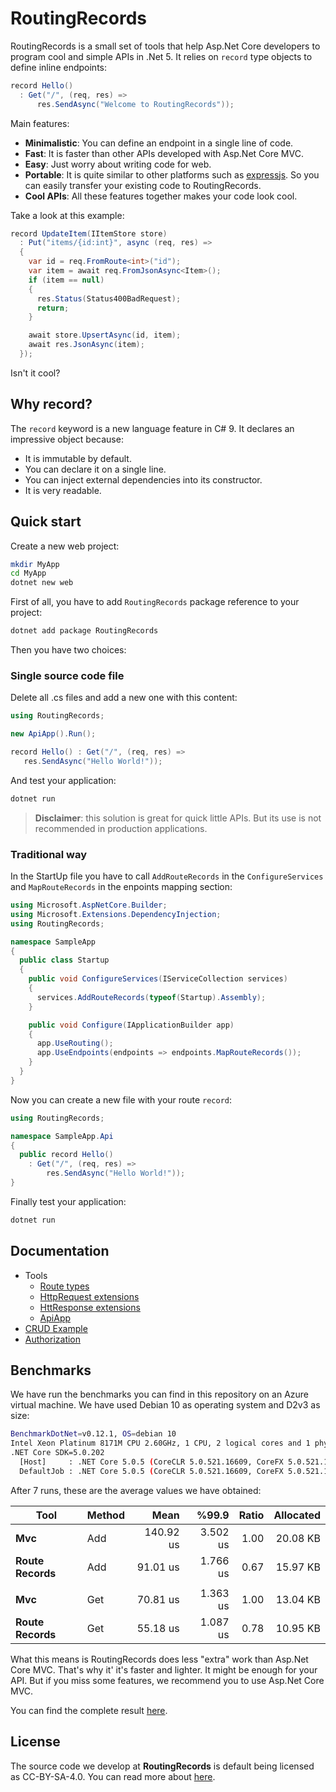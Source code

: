 # RoutingRecords

RoutingRecords is a small set of tools that help Asp.Net Core developers to program cool and simple APIs in .Net 5. It relies on `record` type objects to define inline endpoints:

```csharp
record Hello()
  : Get("/", (req, res) =>
      res.SendAsync("Welcome to RoutingRecords"));
```

Main features:

- **Minimalistic**: You can define an endpoint in a single line of code.
- **Fast**: It is faster than other APIs developed with Asp.Net Core MVC.
- **Easy**: Just worry about writing code for web.
- **Portable**: It is quite similar to other platforms such as [expressjs](https://expressjs.com/). So you can easily transfer your existing code to RoutingRecords.
- **Cool APIs**: All these features together makes your code look cool.

Take a look at this example:

```csharp
record UpdateItem(IItemStore store)
  : Put("items/{id:int}", async (req, res) =>
  {
    var id = req.FromRoute<int>("id");
    var item = await req.FromJsonAsync<Item>();
    if (item == null)
    {
      res.Status(Status400BadRequest);
      return;
    }

    await store.UpsertAsync(id, item);
    await res.JsonAsync(item);
  });
```

Isn't it cool?

## Why record?

The `record` keyword is a new language feature in C# 9. It declares an impressive object because:

- It is immutable by default.
- You can declare it on a single line.
- You can inject external dependencies into its constructor.
- It is very readable.

## Quick start

Create a new web project:

```bash
mkdir MyApp
cd MyApp
dotnet new web
```

First of all, you have to add `RoutingRecords` package reference to your project:

```bash
dotnet add package RoutingRecords
```

Then you have two choices:

### Single source code file

Delete all .cs files and add a new one with this content:

```csharp
using RoutingRecords;

new ApiApp().Run();

record Hello() : Get("/", (req, res) =>
   res.SendAsync("Hello World!"));
```

And test your application:

```bash
dotnet run
```

> **Disclaimer**: this solution is great for quick little APIs. But its use is not recommended in production applications.

### Traditional way

In the StartUp file you have to call `AddRouteRecords` in the `ConfigureServices` and `MapRouteRecords` in the enpoints mapping section:

```csharp
using Microsoft.AspNetCore.Builder;
using Microsoft.Extensions.DependencyInjection;
using RoutingRecords;

namespace SampleApp
{
  public class Startup
  {
    public void ConfigureServices(IServiceCollection services)
    {
      services.AddRouteRecords(typeof(Startup).Assembly);
    }

    public void Configure(IApplicationBuilder app)
    {
      app.UseRouting();
      app.UseEndpoints(endpoints => endpoints.MapRouteRecords());
    }
  }
}
```

Now you can create a new file with your route `record`:

```csharp
using RoutingRecords;

namespace SampleApp.Api
{
  public record Hello()
    : Get("/", (req, res) =>
        res.SendAsync("Hello World!"));
}
```

Finally test your application:

```bash
dotnet run
```

## Documentation

- Tools
  - [Route types](https://github.com/fernandoescolar/RoutingRecords/wiki/Route-types)
  - [HttpRequest extensions](https://github.com/fernandoescolar/RoutingRecords/wiki/HttpRequest-extensions)
  - [HttResponse extensions](https://github.com/fernandoescolar/RoutingRecords/wiki/HttResponse-extensions)
  - [ApiApp](https://github.com/fernandoescolar/RoutingRecords/wiki/ApiApp)
- [CRUD Example](https://github.com/fernandoescolar/RoutingRecords/wiki/CRUD-Example)
- [Authorization](https://github.com/fernandoescolar/RoutingRecords/wiki/Authorization)

## Benchmarks

We have run the benchmarks you can find in this repository on an Azure virtual machine. We have used Debian 10 as operating system and D2v3 as size:

```bash
BenchmarkDotNet=v0.12.1, OS=debian 10
Intel Xeon Platinum 8171M CPU 2.60GHz, 1 CPU, 2 logical cores and 1 physical core
.NET Core SDK=5.0.202
  [Host]     : .NET Core 5.0.5 (CoreCLR 5.0.521.16609, CoreFX 5.0.521.16609), X64 RyuJIT
  DefaultJob : .NET Core 5.0.5 (CoreCLR 5.0.521.16609, CoreFX 5.0.521.16609), X64 RyuJIT
```

After 7 runs, these are the average values we have obtained:

| Tool              | Method     |      Mean |    %99.9 | Ratio | Allocated |
|------------------ |----------- |----------:|---------:|------:|----------:|
| **Mvc**           |        Add | 140.92 us | 3.502 us |  1.00 |  20.08 KB |
| **Route Records** |        Add |  91.01 us | 1.766 us |  0.67 |  15.97 KB |
|                   |            |           |          |       |           |
| **Mvc**           |        Get |  70.81 us | 1.363 us |  1.00 |  13.04 KB |
| **Route Records** |        Get |  55.18 us | 1.087 us |  0.78 |  10.95 KB |

What this means is RoutingRecords does less "extra" work than Asp.Net Core MVC. That's why it' it's faster and lighter. It might be enough for your API. But if you miss some features, we recommend you to use Asp.Net Core MVC.

You can find the complete result [here](https://github.com/fernandoescolar/RoutingRecords/wiki/Benchmarks).

## License

The source code we develop at **RoutingRecords** is default being licensed as CC-BY-SA-4.0. You can read more about [here](LICENSE.md).
